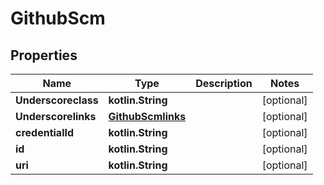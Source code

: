 
# GithubScm

## Properties
Name | Type | Description | Notes
------------ | ------------- | ------------- | -------------
**Underscoreclass** | **kotlin.String** |  |  [optional]
**Underscorelinks** | [**GithubScmlinks**](GithubScmlinks.md) |  |  [optional]
**credentialId** | **kotlin.String** |  |  [optional]
**id** | **kotlin.String** |  |  [optional]
**uri** | **kotlin.String** |  |  [optional]



